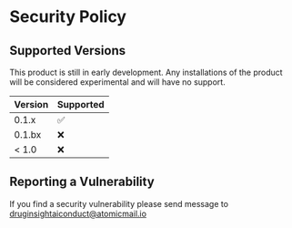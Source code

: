 # Security Policy

## Supported Versions

This product is still in early development. Any installations of the product will be considered experimental and will have no support.

| Version | Supported          |
| ------- | ------------------ |
| 0.1.x   | :white_check_mark: |
| 0.1.bx   | :x:                |
| < 1.0   | :x:                |

## Reporting a Vulnerability

If you find a security vulnerability please send message to druginsightaiconduct@atomicmail.io
